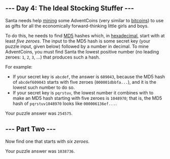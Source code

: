 
## --- Day 4: The Ideal Stocking Stuffer ---

Santa needs help  [mining](https://en.wikipedia.org/wiki/Bitcoin#Mining)  some  AdventCoins  (very similar to  [bitcoins](https://en.wikipedia.org/wiki/Bitcoin)) to use as gifts for all the economically forward-thinking little girls and boys.

To do this, he needs to find  [MD5](https://en.wikipedia.org/wiki/MD5)  hashes which, in  [hexadecimal](https://en.wikipedia.org/wiki/Hexadecimal), start with at least  _five zeroes_. The input to the MD5 hash is some secret key (your puzzle input, given below) followed by a number in decimal. To mine AdventCoins, you must find Santa the lowest positive number (no leading zeroes:  `1`,  `2`,  `3`, ...) that produces such a hash.

For example:

-   If your secret key is  `abcdef`, the answer is  `609043`, because the MD5 hash of  `abcdef609043`  starts with five zeroes (`000001dbbfa...`), and it is the lowest such number to do so.
-   If your secret key is  `pqrstuv`, the lowest number it combines with to make an MD5 hash starting with five zeroes is  `1048970`; that is, the MD5 hash of  `pqrstuv1048970`  looks like  `000006136ef...`.

Your puzzle answer was  `254575`.

## --- Part Two ---

Now find one that starts with  _six zeroes_.

Your puzzle answer was  `1038736`.